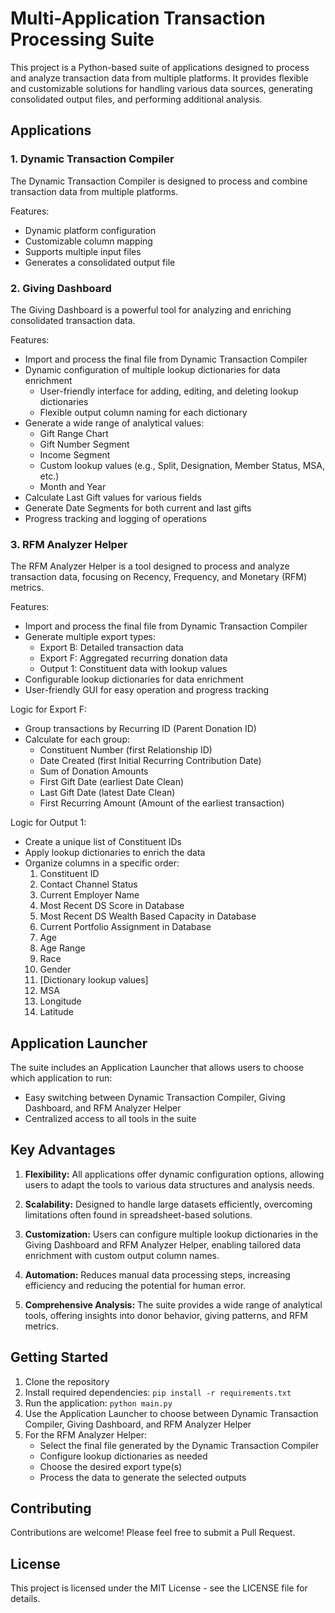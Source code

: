 # Multi-Application Transaction Processing Suite

This project is a Python-based suite of applications designed to process and analyze transaction data from multiple platforms. It provides flexible and customizable solutions for handling various data sources, generating consolidated output files, and performing additional analysis.

## Applications

### 1. Dynamic Transaction Compiler

The Dynamic Transaction Compiler is designed to process and combine transaction data from multiple platforms.

Features:
- Dynamic platform configuration
- Customizable column mapping
- Supports multiple input files
- Generates a consolidated output file

### 2. Giving Dashboard

The Giving Dashboard is a powerful tool for analyzing and enriching consolidated transaction data.

Features:
- Import and process the final file from Dynamic Transaction Compiler
- Dynamic configuration of multiple lookup dictionaries for data enrichment
  - User-friendly interface for adding, editing, and deleting lookup dictionaries
  - Flexible output column naming for each dictionary
- Generate a wide range of analytical values:
  - Gift Range Chart
  - Gift Number Segment
  - Income Segment
  - Custom lookup values (e.g., Split, Designation, Member Status, MSA, etc.)
  - Month and Year
- Calculate Last Gift values for various fields
- Generate Date Segments for both current and last gifts
- Progress tracking and logging of operations

### 3. RFM Analyzer Helper

The RFM Analyzer Helper is a tool designed to process and analyze transaction data, focusing on Recency, Frequency, and Monetary (RFM) metrics.

Features:
- Import and process the final file from Dynamic Transaction Compiler
- Generate multiple export types:
  - Export B: Detailed transaction data
  - Export F: Aggregated recurring donation data
  - Output 1: Constituent data with lookup values
- Configurable lookup dictionaries for data enrichment
- User-friendly GUI for easy operation and progress tracking

Logic for Export F:
- Group transactions by Recurring ID (Parent Donation ID)
- Calculate for each group:
  - Constituent Number (first Relationship ID)
  - Date Created (first Initial Recurring Contribution Date)
  - Sum of Donation Amounts
  - First Gift Date (earliest Date Clean)
  - Last Gift Date (latest Date Clean)
  - First Recurring Amount (Amount of the earliest transaction)

Logic for Output 1:
- Create a unique list of Constituent IDs
- Apply lookup dictionaries to enrich the data
- Organize columns in a specific order:
  1. Constituent ID
  2. Contact Channel Status
  3. Current Employer Name
  4. Most Recent DS Score in Database
  5. Most Recent DS Wealth Based Capacity in Database
  6. Current Portfolio Assignment in Database
  7. Age
  8. Age Range
  9. Race
  10. Gender
  11. [Dictionary lookup values]
  12. MSA
  13. Longitude
  14. Latitude

## Application Launcher

The suite includes an Application Launcher that allows users to choose which application to run:

- Easy switching between Dynamic Transaction Compiler, Giving Dashboard, and RFM Analyzer Helper
- Centralized access to all tools in the suite

## Key Advantages

1. **Flexibility:** All applications offer dynamic configuration options, allowing users to adapt the tools to various data structures and analysis needs.

2. **Scalability:** Designed to handle large datasets efficiently, overcoming limitations often found in spreadsheet-based solutions.

3. **Customization:** Users can configure multiple lookup dictionaries in the Giving Dashboard and RFM Analyzer Helper, enabling tailored data enrichment with custom output column names.

4. **Automation:** Reduces manual data processing steps, increasing efficiency and reducing the potential for human error.

5. **Comprehensive Analysis:** The suite provides a wide range of analytical tools, offering insights into donor behavior, giving patterns, and RFM metrics.

## Getting Started

1. Clone the repository
2. Install required dependencies: `pip install -r requirements.txt`
3. Run the application: `python main.py`
4. Use the Application Launcher to choose between Dynamic Transaction Compiler, Giving Dashboard, and RFM Analyzer Helper
5. For the RFM Analyzer Helper:
   - Select the final file generated by the Dynamic Transaction Compiler
   - Configure lookup dictionaries as needed
   - Choose the desired export type(s)
   - Process the data to generate the selected outputs

## Contributing

Contributions are welcome! Please feel free to submit a Pull Request.

## License

This project is licensed under the MIT License - see the LICENSE file for details.
